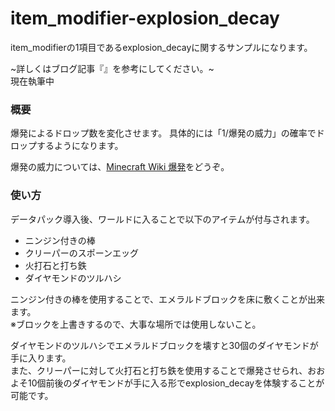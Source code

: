 # item_modifier-explosion_decay
item_modifierの1項目であるexplosion_decayに関するサンプルになります。

~詳しくはブログ記事『[]()』を参考にしてください。~<br>
現在執筆中

<h3>概要</h3>
爆発によるドロップ数を変化させます。
具体的には「1/爆発の威力」の確率でドロップするようになります。

爆発の威力については、[Minecraft Wiki 爆発](https://minecraft.fandom.com/ja/wiki/%E7%88%86%E7%99%BA)をどうぞ。

<h3>使い方</h3>

データパック導入後、ワールドに入ることで以下のアイテムが付与されます。

+ ニンジン付きの棒
+ クリーパーのスポーンエッグ
+ 火打石と打ち鉄
+ ダイヤモンドのツルハシ

ニンジン付きの棒を使用することで、エメラルドブロックを床に敷くことが出来ます。<br>
※ブロックを上書きするので、大事な場所では使用しないこと。

ダイヤモンドのツルハシでエメラルドブロックを壊すと30個のダイヤモンドが手に入ります。<br>
また、クリーパーに対して火打石と打ち鉄を使用することで爆発させられ、おおよそ10個前後のダイヤモンドが手に入る形でexplosion_decayを体験することが可能です。
